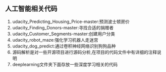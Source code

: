 ## 人工智能相关代码
   1. udacity_Predicting_Housing_Price-master:预测波士顿房价
   2. udacity_Finding_Donors-master:寻找合适的捐赠者
   3. udacity_Customer_Segments-master:创建用户分类
   4. udacity_robot_maze:强化学习机器人走迷宫
   5. udacity_dog_predict:通过卷积神经网络识别狗狗品种
   6. 源码解析是对一些开源项目进行源码分析,在项目的代码文件中有详细的注释说明
   7. deeplearning文件夹下面存放一些深度学习相关的代码
